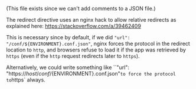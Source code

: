 (This file exists since we can't add comments to a JSON file.)

The redirect directive uses an nginx hack to allow relative redirects as explained here: https://stackoverflow.com/a/39462409

This is necessary since by default, if we did `"url": "/conf/${ENVIRONMENT}.conf.json"`, nginx forces the protocol in the redirect location to `http`, and browsers refuse to load it if the app was retrieved by `https` (even if the `http` request redirects later to `https`).

Alternatively, we could write something like ``"url": "https://$host/conf/${ENVIRONMENT}.conf.json"` to force the protocol to `https` always.